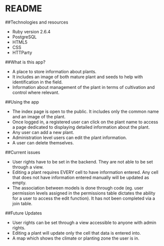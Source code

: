 # README

##Technologies and resources
* Ruby version 2.6.4
* PostgreSQL
* HTML5
* CSS
* HTTParty

##What is this app?
* A place to store information about plants.
* It includes an image of both mature plant and seeds to help with identification in the field.
* Information about management of the plant in terms of cultivation and control where relevant.

##Using the app
* The index page is open to the public. It includes only the common name and an image of the plant.
* Once logged in, a registered user can click on the plant name to access a page dedicated to displaying detailed information about the plant.
* Any user can add a new plant.
* Administration level users can edit the plant information.
* A user can delete themselves.

##Current issues
* User rights have to be set in the backend. They are not able to be set through a view.
* Editing a plant requires EVERY cell to have information entered. Any cell that does not have information entered manually will be updated as empty.
* The association between models is done through code (eg. user permission levels assigned in the permissions table dictates the ability for a user to access the edit function). It has not been completed via a join table.

##Future Updates
* User rights can be set through a view accessible to anyone with admin rights.
* Editing a plant will update only the cell that data is entered into.
* A map which shows the climate or planting zone the user is in.